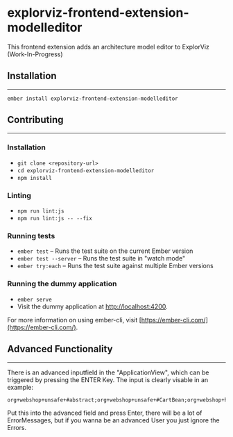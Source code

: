 # explorviz-frontend-extension-modelleditor

This frontend extension adds an architecture model editor to ExplorViz (Work-In-Progress)

## Installation
------------------------------------------------------------------------------
```
ember install explorviz-frontend-extension-modelleditor
```

## Contributing
------------------------------------------------------------------------------
### Installation

* `git clone <repository-url>`
* `cd explorviz-frontend-extension-modelleditor`
* `npm install`

### Linting

* `npm run lint:js`
* `npm run lint:js -- --fix`

### Running tests

* `ember test` – Runs the test suite on the current Ember version
* `ember test --server` – Runs the test suite in "watch mode"
* `ember try:each` – Runs the test suite against multiple Ember versions

### Running the dummy application

* `ember serve`
* Visit the dummy application at [http://localhost:4200](http://localhost:4200).

For more information on using ember-cli, visit [https://ember-cli.com/](https://ember-cli.com/).


## Advanced Functionality
------------------------------------------------------------------------------

There is an advanced inputfield in the "ApplicationView", which can be triggered by pressing the ENTER Key. 
The input is clearly visable in an example:

```
org+webshop+unsafe+#abstract;org+webshop+unsafe+#CartBean;org+webshop+helpers+#Category;org+webshop+helpers+#ItemHelper;org+webshop+helpers+#BaseHelper;org+webshop+helpers+#ProductHelper;org+webshop+helpers+#SequenceHelper;org+webshop+labeling+#BaseLabeling;org+webshop+labeling+#CategoryLabeling;org+webshop+labeling+#DesciptionLabeling;org+webshop+labeling+#ItemLabeling;org+webshop+labeling+#ProductLabeling;org+webshop+tooling+#Accounts;org+webshop+tooling+#Category;org+webshop+tooling+#BaseSql;org+webshop+tooling+#ItemSqlManaging;org+webshop+tooling+#SequenceSql;org+webshop+tooling+#ProductSql;org+webshop+kernel+extension+#MultipleExtensionHelper;org+webshop+kernel+extension+#SingleExtensionHelper;org+webshop+kernel+api+#APIHandler;org+webshop+kernel+configuration+#ConfigurationHandler;org+webshop+kernel+lifecycle+#AccountsSqlHelper;org+webshop+kernel+logging+#AccountSqlMap;org+webshop+kernel+impl+#implementationHandler;org+webshop+kernel+impl+api+#APIImpl;org+webshop+kernel+impl+cache+#CacheImpl;org+webshop+kernel+impl+annotations+#AnnotationHandler;org+webshop+kernel+impl+persistence+#AccountSqlMapDao
```
Put this into the advanced field and press Enter, there will be a lot of ErrorMessages, but if you wanna be an advanced User you just ignore the Errors.
